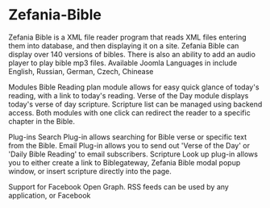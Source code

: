 Zefania-Bible
=============

Zefania Bible is a XML file reader program that reads XML files entering them into database, and then displaying it on a site.
Zefania Bible can display over 140 versions of bibles.
There is also an ability to add an audio player to play bible mp3 files.
Available Joomla Languages in include English, Russian, German, Czech, Chinease

Modules
Bible Reading plan module allows for easy quick glance of today's reading, with a link to today's reading. Verse of the Day module displays today's verse of day scripture. Scripture list can be managed using backend access.
Both modules with one click can redirect the reader to a specific chapter in the Bible.

Plug-ins
Search Plug-in allows searching for Bible verse or specific text from the Bible.
Email Plug-in allows you to send out 'Verse of the Day' or 'Daily Bible Reading' to email subscribers.
Scripture Look up plug-in allows you to either create a link to Biblegateway, Zefania Bible modal popup window, or insert scripture directly into the page.

Support for Facebook Open Graph.
RSS feeds can be used by any application, or Facebook
